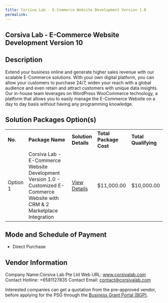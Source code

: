```yaml
---
title: Corsiva Lab - E-Commerce Website Development Version 1.0 
permalink: 
---
```


## Corsiva Lab - E-Commerce Website Development Version 10

## Description

Extend your business online and generate higher sales revenue with our scalable E-Commerce solutions. With your own digital platform, you can allow your customers to purchase 24/7, widen your reach with a global audience and even retain and attract customers with unique data insights. Our in-house team leverages on WordPress WooCommerce technology, a platform that allows you to easily manage the E-Commerce Website on a day to day basis without having any programming knowledge.

## Solution Packages Option(s)

<table>
<tr>
<td><b>No.</b></td>
<td><b>Package Name</b></td>
<td><b>Solution Details</b></td>
<td><b>Total Package Cost</b></td>
<td><b>Total Qualifying</b></td>
</tr>
<tr>
<td>Option 1</td>
<td>Corsiva Lab - E-Commerce Website Development Version 1.0  - Customized E-Commerce Website with CRM & 2 Marketplace Integration</td>
<td><a href='https://www.gobusiness.gov.sg/images/psg/Desensitised_Corsiva_Annex_3_CR_wef_6_Jan_2022_Part_789.pdf'>View Details</a></td>
<td>$11,000.00</td>
<td>$10,000.00</td>
</tr>
</table>

## Mode and Schedule of Payment

 - Direct Purchase

## Vendor Information

 Company Name:Corsiva Lab Pte Ltd 
Web URL: www.corsivalab.com 
Contact Hotline: +6581127835 
Contact Email: contact@corsivalab.com 


Interested companies can get a quotation from the pre-approved vendor, before applying for the PSG through the <a href='https://www.businessgrants.gov.sg/'>Business Grant Portal (BGP)</a>.
